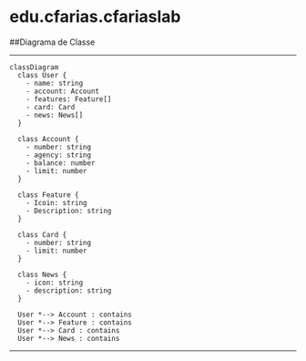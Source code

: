 # edu.cfarias.cfariaslab

##Diagrama de Classe
*************************************************************

```mermaid
classDiagram
  class User {
    - name: string
    - account: Account
    - features: Feature[]
    - card: Card
    - news: News[]
  }

  class Account {
    - number: string
    - agency: string
    - balance: number
    - limit: number
  }

  class Feature {
    - Icoin: string
    - Description: string
  }

  class Card {
    - number: string
    - limit: number
  }

  class News {
    - icon: string
    - description: string
  }

  User *--> Account : contains
  User *--> Feature : contains
  User *--> Card : contains
  User *--> News : contains

```
*************************************************************
